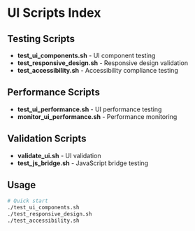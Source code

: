 # UI Scripts Index

## Testing Scripts
- **test_ui_components.sh** - UI component testing
- **test_responsive_design.sh** - Responsive design validation
- **test_accessibility.sh** - Accessibility compliance testing

## Performance Scripts
- **test_ui_performance.sh** - UI performance testing
- **monitor_ui_performance.sh** - Performance monitoring

## Validation Scripts
- **validate_ui.sh** - UI validation
- **test_js_bridge.sh** - JavaScript bridge testing

## Usage
```bash
# Quick start
./test_ui_components.sh
./test_responsive_design.sh
./test_accessibility.sh
```
